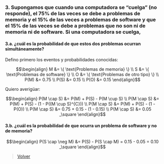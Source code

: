 ### <a name="3"></a> 3. Supongamos que cuando una computadora se “cuelga” (no responde), el 75% de las veces se debe a problemas de memoria y el 15% de las veces a problemas de software y que el 15% de las veces se debe a problemas que no son ni de memoria ni de software. Si una computadora se cuelga,

#### <a name="3.a"></a> 3.a. ¿cuál es la probabilidad de que estos dos problemas ocurran simultáneamente?

Defino primero los eventos y probabilidades conocidas:

```math
\begin{align}
M &= \{ \text{Problemas de memoria} \} \\
S &= \{ \text{Problemas de software} \} \\
O &= \{ \text{Problemas de otro tipo} \} \\
P(M) &= 0.75 \\
P(S) &= 0.15 \\
P(O) &= 0.15
\end{align}
```

Quiero averigüar:

```math
\begin{align}
P(M \cap S) &= P(M) + P(S) - P(M \cup S) \\
P(M \cap S) &= P(M) + P(S) - (1 - P((M \cup S)^{C})) \\
P(M \cap S) &= P(M) + P(S) - (1 - P(O)) \\
P(M \cap S) &= 0.75 + 0.15 - (1 - 0.15) \\
P(M \cap S) &= 0.05 _\square
\end{align}
```

#### <a name="3.b"></a> 3.b. ¿cuál es la probabilidad de que ocurra un problema de software y no de memoria?

```math
\begin{align}
P(S \cap \neg M) &= P(S) - P(S \cap M) = 0.15 - 0.05 = 0.10 _\square
\end{align}
```

> [Volver](../README.md)
